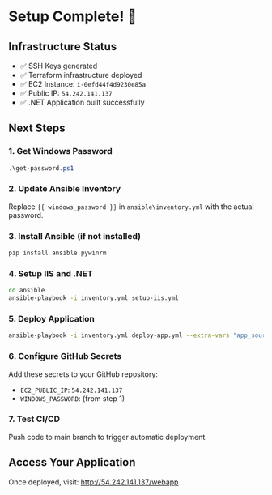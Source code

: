 # Setup Complete! 🎉

## Infrastructure Status
- ✅ SSH Keys generated
- ✅ Terraform infrastructure deployed
- ✅ EC2 Instance: `i-0efd44f4d9230e85a`
- ✅ Public IP: `54.242.141.137`
- ✅ .NET Application built successfully

## Next Steps

### 1. Get Windows Password
```powershell
.\get-password.ps1
```

### 2. Update Ansible Inventory
Replace `{{ windows_password }}` in `ansible\inventory.yml` with the actual password.

### 3. Install Ansible (if not installed)
```bash
pip install ansible pywinrm
```

### 4. Setup IIS and .NET
```bash
cd ansible
ansible-playbook -i inventory.yml setup-iis.yml
```

### 5. Deploy Application
```bash
ansible-playbook -i inventory.yml deploy-app.yml --extra-vars "app_source_path=../webapp/publish/"
```

### 6. Configure GitHub Secrets
Add these secrets to your GitHub repository:
- `EC2_PUBLIC_IP`: `54.242.141.137`
- `WINDOWS_PASSWORD`: (from step 1)

### 7. Test CI/CD
Push code to main branch to trigger automatic deployment.

## Access Your Application
Once deployed, visit: http://54.242.141.137/webapp